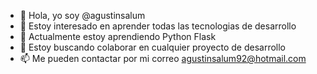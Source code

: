 - 👋 Hola, yo soy @agustinsalum
- 👀 Estoy interesado en aprender todas las tecnologias de desarrollo
- 🌱 Actualmente estoy aprendiendo Python Flask
- 💞️ Estoy buscando colaborar en cualquier proyecto de desarrollo
- 📫 Me pueden contactar por mi correo agustinsalum92@hotmail.com

<!---
agustinsalum/agustinsalum is a ✨ special ✨ repository because its `README.md` (this file) appears on your GitHub profile.
You can click the Preview link to take a look at your changes.
--->
